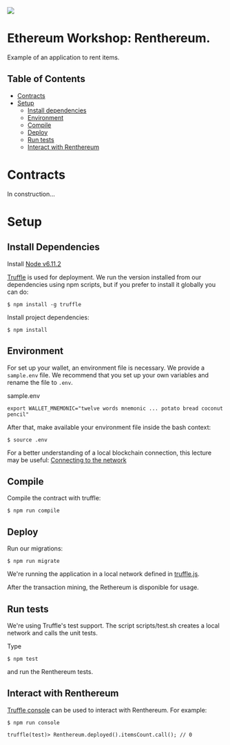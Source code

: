 <img src="https://github.com/swapynetwork/renthereum-workshop-contracts/blob/master/renthereum128.png">

# Ethereum Workshop: Renthereum.
Example of an application to rent items.

## Table of Contents

* [Contracts](#contracts)
* [Setup](#setup)
  * [Install dependencies](#install-dependencies)
  * [Environment](#environment)
  * [Compile](#compile)
  * [Deploy](#deploy)
  * [Run tests](#run-tests)
  * [Interact with Renthereum](#interact-with-renthereum)
  
# Contracts

In construction...

# Setup

## Install Dependencies
Install [Node v6.11.2](https://nodejs.org/en/download/releases/)

[Truffle](http://truffleframework.com/) is used for deployment. We run the version installed from our dependencies using npm scripts, but if you prefer to install it globally you can do:
```
$ npm install -g truffle
```
Install project dependencies:
```
$ npm install
```
## Environment

For set up your wallet, an environment file is necessary. We provide a `sample.env` file. We recommend that you set up your own variables and rename the file to `.env`.

sample.env
```
export WALLET_MNEMONIC="twelve words mnemonic ... potato bread coconut pencil"
```

After that, make available your environment file inside the bash context:
```
$ source .env
```

For a better understanding of a local blockchain connection, this lecture may be useful: [Connecting to the network](https://github.com/ethereum/go-ethereum/wiki/Connecting-to-the-network)

## Compile

Compile the contract with truffle:
```
$ npm run compile
```
## Deploy 
Run our migrations:
```
$ npm run migrate
```
We're running the application in a local network defined in [truffle.js](https://github.com/swapynetwork/renthereum-workshop-contracts/blob/master/truffle.js).

After the transaction mining, the Rethereum is disponible for usage.

## Run tests
We're using Truffle's test support. The script scripts/test.sh creates a local network and calls the unit tests.

Type 
```
$ npm test
```
and run the Renthereum tests.

## Interact with Renthereum 

[Truffle console](https://truffle.readthedocs.io/en/beta/getting_started/console/) can be used to interact with Renthereum. For example:
```
$ npm run console
```
```
truffle(test)> Renthereum.deployed().itemsCount.call(); // 0 
```
